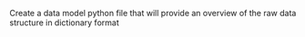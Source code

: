 Create a data model python file that will provide an overview of the raw data structure in dictionary format